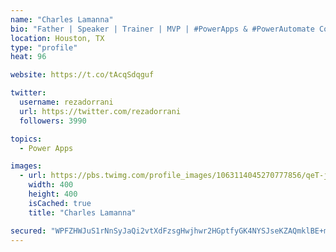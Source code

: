 ```yaml
---
name: "Charles Lamanna"
bio: "Father | Speaker | Trainer | MVP | #PowerApps & #PowerAutomate Community Super User | YouTuber Right-pointing triangle http://youtube.com/c/rezadorrani | Learn - Share - Clockwise rightwards and leftwards open circle arrows"
location: Houston, TX
type: "profile"
heat: 96

website: https://t.co/tAcqSdqguf

twitter:
  username: rezadorrani
  url: https://twitter.com/rezadorrani
  followers: 3990

topics:
  - Power Apps

images:
  - url: https://pbs.twimg.com/profile_images/1063114045270777856/qeT-jpWr_400x400.jpg
    width: 400
    height: 400
    isCached: true
    title: "Charles Lamanna"

secured: "WPFZHWJuS1rNnSyJaQi2vtXdFzsgHwjhwr2HGptfyGK4NYSJseKZAQmklBE+m8CbocyCPdgdQ14GXliGzQIDdCIZtTMgReEJYRUYYEdMcjOCQek1ije7r4BHIMXF/vMDAsgIPzAYQNIX0qs+L45Sj0QJIqPPWim0L4yeFzVyd7pdiwhMo9fikpg/OF2w3EByIMc7cPbqEvcJd6jkVBQEQKeKJjrIrrGwrlNvR1Rp3/ZYz+/nJbIj3uArhQdW8oEduaKsqwAyNcR7jwji1stdNLURbMMW/3eFUD/faADebTA9UmnLmjtCbSu1lX/JrfbsT/Ddm/WJ23MyIoJvtS9hOVEQset61JN88r7jgyar9z1hNIlLtd0pBDUBmFj64VW6xLXT+yjG0Vq/njrAaFVxhytyjTH5ka673Ux2nrgYtFQ=;8gaU2TpHYgfVqcVqfhQnSA=="
---
```


